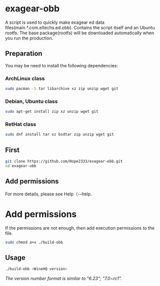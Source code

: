 # exagear-obb
A script is used to quickly make exagear ed data files(main.\*.com.eltechs.ed.obb).  Contains the script itself and an Ubuntu rootfs.
The base package(rootfs) will be downloaded automatically when you run the production.

## Preparation
You may be need to install the following dependencies:
### ArchLinux class
```sh
sudo pacman -S tar libarchive xz zip unzip wget git
````
### Debian, Ubuntu class
```sh
sudo apt-get install zip xz unzip wget git
```
### RetHat class
```sh
sudo dnf install tar xz bsdtar zip unzip wget git
```

## First
```sh
git clone https://github.com/Hope2333/exagear-obb.git
cd exagear-obb
```
## Add permissions
For more details, please see Help（--help.
# Add permissions
If the permissions are not enough, then add execution permissions to the file.
```sh
sudo chmod a+x ./build-obb
```
## Usage
```sh
./build-obb <WineHQ version>
```
*The version number format is similar to "6.23"; "7.0~rc1".*
```


